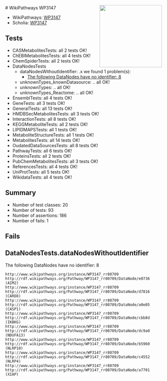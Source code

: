 <img style="float: right; width: 200px" src="https://upload.wikimedia.org/wikipedia/commons/thumb/8/83/Wplogo_with_text_500.png/640px-Wplogo_with_text_500.png" />
# WikiPathways WP3147

* WikiPathways: [WP3147](https://wikipathways.org/pathways/WP3147)
* Scholia: [WP3147](https://scholia.toolforge.org/wikipathways/WP3147)
## Tests
* CASMetabolitesTests: all 2 tests OK!
* ChEBIMetabolitesTests: all 4 tests OK!
* ChemSpiderTests: all 2 tests OK!
* DataNodesTests
    * dataNodesWithoutIdentifier: .x we found 1 problem(s):
        * [The following DataNodes have no identifier: 8](#d2d32fa7)
    * unknownTypes_knownDatasource: .. all OK!
    * unknownTypes: .. all OK!
    * unknownTypes_Reactome: .. all OK!
* EnsemblTests: all 4 tests OK!
* GeneTests: all 3 tests OK!
* GeneralTests: all 13 tests OK!
* HMDBSecMetabolitesTests: all 3 tests OK!
* InteractionTests: all 8 tests OK!
* KEGGMetaboliteTests: all 2 tests OK!
* LIPIDMAPSTests: all 1 tests OK!
* MetaboliteStructureTests: all 1 tests OK!
* MetabolitesTests: all 14 tests OK!
* OudatedDataSourcesTests: all 8 tests OK!
* PathwayTests: all 6 tests OK!
* ProteinsTests: all 2 tests OK!
* PubChemMetabolitesTests: all 3 tests OK!
* ReferencesTests: all 4 tests OK!
* UniProtTests: all 5 tests OK!
* WikidataTests: all 4 tests OK!


## Summary

* Number of test classes: 20
* Number of tests: 93
* Number of assertions: 186
* Number of fails: 1

## Fails

<a name="d2d32fa7" />

## DataNodesTests.dataNodesWithoutIdentifier

The following DataNodes have no identifier: 8
```
http://www.wikipathways.org/instance/WP3147_rr80709 http://rdf.wikipathways.org/Pathway/WP3147_rr80709/DataNode/e0736 (AIM2)
http://www.wikipathways.org/instance/WP3147_rr80709 http://rdf.wikipathways.org/Pathway/WP3147_rr80709/DataNode/d7816 (CARD8)
http://www.wikipathways.org/instance/WP3147_rr80709 http://rdf.wikipathways.org/Pathway/WP3147_rr80709/DataNode/a0e05 (CASP1)
http://www.wikipathways.org/instance/WP3147_rr80709 http://rdf.wikipathways.org/Pathway/WP3147_rr80709/DataNode/cbb8d (IKBKG)
http://www.wikipathways.org/instance/WP3147_rr80709 http://rdf.wikipathways.org/Pathway/WP3147_rr80709/DataNode/dc9a0 (NDUFA13)
http://www.wikipathways.org/instance/WP3147_rr80709 http://rdf.wikipathways.org/Pathway/WP3147_rr80709/DataNode/b5960 (NLRP10)
http://www.wikipathways.org/instance/WP3147_rr80709 http://rdf.wikipathways.org/Pathway/WP3147_rr80709/DataNode/c4552 (NLRP4)
http://www.wikipathways.org/instance/WP3147_rr80709 http://rdf.wikipathways.org/Pathway/WP3147_rr80709/DataNode/a7701 (XIAP)
```

